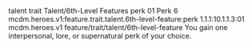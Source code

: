 <ability>
  <metadata>
    <class>talent</class>
    <feature_type>trait</feature_type>
    <file_dpath>Talent/6th-Level Features</file_dpath>
    <item_id>perk</item_id>
    <item_index>01</item_index>
    <item_name>Perk</item_name>
    <level>6</level>
    <scc>mcdm.heroes.v1:feature.trait.talent.6th-level-feature:perk</scc>
    <scdc>1.1.1:10.1.1.3:01</scdc>
    <source>mcdm.heroes.v1</source>
    <type>feature/trait/talent/6th-level-feature</type>
  </metadata>
  <effects>
    <effect type="mundane">You gain one interpersonal, lore, or supernatural perk of your choice.</effect>
  </effects>
</ability>
